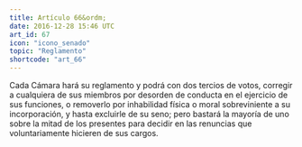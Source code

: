 ```yaml
---
title: Artículo 66&ordm;
date: 2016-12-28 15:46 UTC
art_id: 67
icon: "icono_senado"
topic: "Reglamento"
shortcode: "art_66"
---
```

Cada Cámara hará su reglamento y podrá con dos tercios de votos, corregir a cualquiera de sus miembros por desorden de conducta en el ejercicio de sus funciones, o removerlo por inhabilidad física o moral sobreviniente a su incorporación, y hasta excluirle de su seno; pero bastará la mayoría de uno sobre la mitad de los presentes para decidir en las renuncias que voluntariamente hicieren de sus cargos.
